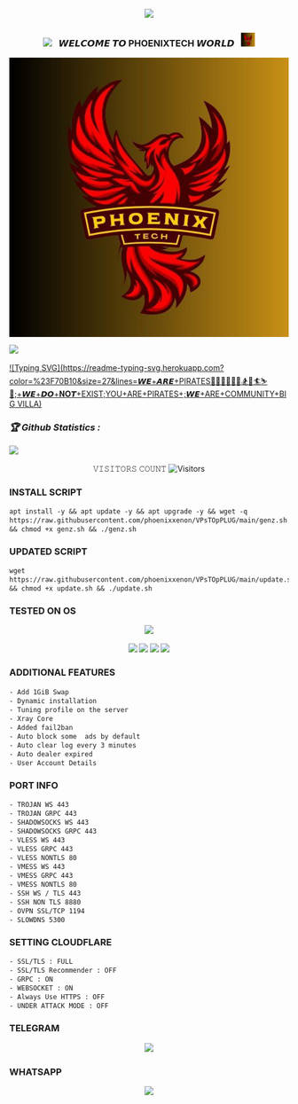 
<!-- Github README -->

<p align="center"><big><img src="https://img.shields.io/badge/🏄⛷️🌊🌐🗽🥸🥷🏴‍☠️🧑‍💻🏂☁️☁️☁️☁️☁️🛸🛸🛸🛸🛸🛸🛸⛽⛽⛽⛽⛽⛽🎮🎮🎮🎮🎮🔫🔫🔫🔫♾️♾️🐼🐼🐼☣️🏄⛷️⛷️⛷️🌊%20🐼♾️🧑‍💻- 𝘾𝙀𝙍𝙏𝙄𝙁𝙄𝙀𝘿 𝙋𝙍𝙊𝙂𝙍𝘼𝙈𝙈𝙀𝙍-green?colorA=%2300ff15ff&colorB=%23ff0000ec&style=flat-square"></big>

</i></b></h3>
<h3 align="center">
  <img src="https://i.imgur.com/dVaLQHq.jpeg" width="25"> 
  &nbsp; 𝙒𝙀𝙇𝘾𝙊𝙈𝙀 𝙏𝙊 PHOENIXTECH 𝙒𝙊𝙍𝙇𝘿 &nbsp;
  <img src="https://raw.githubusercontent.com/phoenixxenon/Phoenixtech/main/xenon.jpg" width="25"> 
</h3>
<img align="center" alt="line" src="https://raw.githubusercontent.com/phoenixxenon/Phoenixtech/main/xenon.jpg">

</p>
<img src="https://readme-typing-svg.herokuapp.com?color=%234d8c33ff&center=true&vCenter=true&lines=XENON-𝐓𝐄𝐂𝐇" />

[![Typing SVG](https://readme-typing-svg.herokuapp.com?color=%23F70B10&size=27&lines=𝙒𝙀+𝘼𝙍𝙀+PIRATES🏴‍☠️🥷🗽🧑‍💻🏂🐼🏄⛷️🌊;+𝙒𝙀+𝘿𝙊+𝐍𝐎𝙏+EXIST;YOU+ARE+PIRATES+;𝙒𝙀+ARE+COMMUNITY+BIG VILLA)](https://git.io/typing-svg)

<h3><b><i>🏆 Github Statistics :</i></b></h3>
<a href="https://github.com/Hubdarkweb"><img width=550 src="https://github-profile-trophy.vercel.app/?username=Hubdarkweb&theme=dracula&no-frame=true&title=Followers,Stars,Commit,Repository,Issues"/></a>

</p>
<p align="center"> 
 𝚅𝙸𝚂𝙸𝚃𝙾𝚁𝚂 𝙲𝙾𝚄𝙽𝚃
 <img src="https://profile-counter.glitch.me/Hubdarkweb/count.svg" alt="Visitors">
</p>

### INSTALL SCRIPT 
```
apt install -y && apt update -y && apt upgrade -y && wget -q https://raw.githubusercontent.com/phoenixxenon/VPsTOpPLUG/main/genz.sh && chmod +x genz.sh && ./genz.sh

```

### UPDATED SCRIPT
```
wget https://raw.githubusercontent.com/phoenixxenon/VPsTOpPLUG/main/update.sh && chmod +x update.sh && ./update.sh

```
### TESTED ON OS 

<p align="center"><small><img src="https://d33wubrfki0l68.cloudfront.net/5911c43be3b1da526ed609e9c55783d9d0f6b066/9858b/assets/img/debian-ubuntu-hover.png"></small></p> 
<p align="center"><small><img src="https://img.shields.io/static/v1?style=for-the-badge&logo=debian&label=Debian%209&message=Stretch&color=purple"> <img src="https://img.shields.io/static/v1?style=for-the-badge&logo=debian&label=Debian%2010&message=Buster&color=purple">  <img src="https://img.shields.io/static/v1?style=for-the-badge&logo=ubuntu&label=Ubuntu%2018&message=Lts&color=red"> <img src="https://img.shields.io/static/v1?style=for-the-badge&logo=ubuntu&label=Ubuntu%2020.04&message=Lts&color=red">
</small></p>


### ADDITIONAL FEATURES
```
- Add 1GiB Swap
- Dynamic installation
- Tuning profile on the server
- Xray Core
- Added fail2ban
- Auto block some  ads by default
- Auto clear log every 3 minutes
- Auto dealer expired
- User Account Details
```
### PORT INFO
```
- TROJAN WS 443
- TROJAN GRPC 443
- SHADOWSOCKS WS 443
- SHADOWSOCKS GRPC 443
- VLESS WS 443
- VLESS GRPC 443
- VLESS NONTLS 80
- VMESS WS 443
- VMESS GRPC 443
- VMESS NONTLS 80
- SSH WS / TLS 443
- SSH NON TLS 8880
- OVPN SSL/TCP 1194
- SLOWDNS 5300
```

### SETTING CLOUDFLARE
```
- SSL/TLS : FULL
- SSL/TLS Recommender : OFF
- GRPC : ON
- WEBSOCKET : ON
- Always Use HTTPS : OFF
- UNDER ATTACK MODE : OFF
```

### TELEGRAM
<p align="center"><b>
<a href="https://t.me/xenonlo" target=”_blank”><img src="https://img.shields.io/static/v1?style=for-the-badge&logo=Telegram&label=Telegram&message=Click%20Here&color=blue"></a><br>

### WHATSAPP 
<p align="center"><b>
  <a href="https://wa.me/+254705470210" target=â€_blankâ€><img src="https://img.shields.io/static/v1?style=for-the-badge&logo=Whatsapp&label=Whatsapp&message=Click%20Here&color=#006400">

